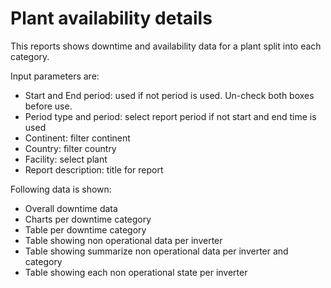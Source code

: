 # Plant availability details

This reports shows downtime and availability data for a plant split into each category.

Input parameters are:

* Start and End period: used if not period is used. Un-check both boxes before use.
* Period type and period: select report period if not start and end time is used
* Continent: filter continent
* Country: filter country
* Facility: select plant
* Report description: title for report

Following data is shown:

* Overall downtime data
* Charts per downtime category
* Table per downtime category
* Table showing non operational data per inverter
* Table showing summarize non operational data per inverter and category
* Table showing each non operational state per inverter
